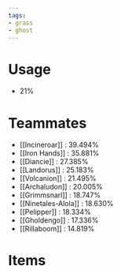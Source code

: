 ```yaml
---
tags:
- grass
- ghost
---
```

# Usage
- 21%
# Teammates
- [[Incineroar]] : 39.494%
- [[Iron Hands]] : 35.881%
- [[Diancie]] : 27.385%
- [[Landorus]] : 25.183%
- [[Volcanion]] : 21.495%
- [[Archaludon]] : 20.005%
- [[Grimmsnarl]] : 18.747%
- [[Ninetales-Alola]] : 18.630%
- [[Pelipper]] : 18.334%
- [[Gholdengo]] : 17.336%
- [[Rillaboom]] : 14.819%
# Items